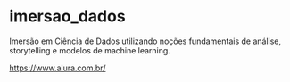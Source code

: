 # imersao_dados

Imersão em Ciência de Dados utilizando noções fundamentais de análise, storytelling e modelos de machine learning.

https://www.alura.com.br/
